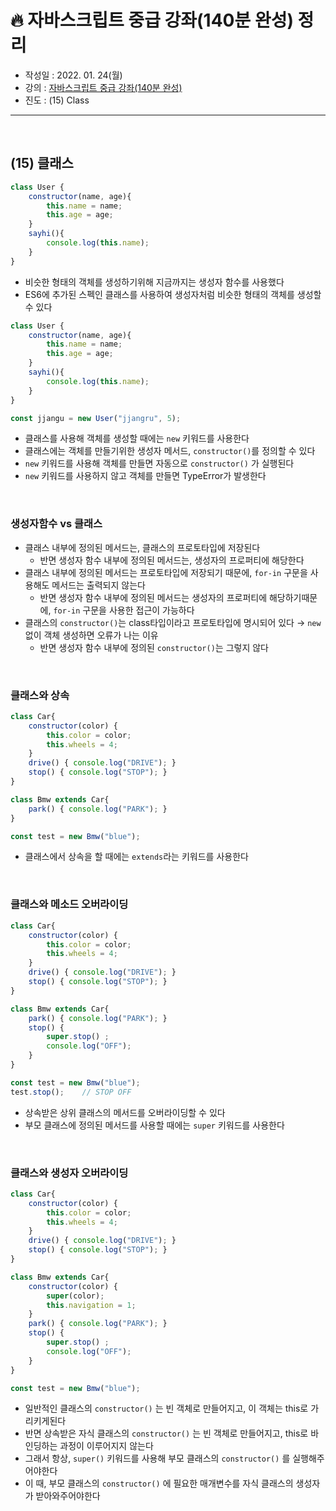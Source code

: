 # 🔥 자바스크립트 중급 강좌(140분 완성) 정리

- 작성일 : 2022. 01. 24(월)
- 강의 : <a href="https://youtu.be/4_WLS9Lj6n4">자바스크립트 중급 강좌(140분 완성)</a>
- 진도 : (15) Class

<hr>
<br>

## (15) 클래스
```javascript
class User {
    constructor(name, age){
        this.name = name;
        this.age = age;
    }
    sayhi(){
        console.log(this.name);
    }
}
```
- 비슷한 형태의 객체를 생성하기위해 지금까지는 생성자 함수를 사용했다
- ES6에 추가된 스펙인 클래스를 사용하여 생성자처럼 비슷한 형태의 객체를 생성할 수 있다
```javascript
class User {
    constructor(name, age){
        this.name = name;
        this.age = age;
    }
    sayhi(){
        console.log(this.name);
    }
}

const jjangu = new User("jjangru", 5);
```
- 클래스를 사용해 객체를 생성할 때에는 `new` 키워드를 사용한다
- 클래스에는 객체를 만들기위한 생성자 메서드, `constructor()`를 정의할 수 있다
- `new` 키워드를 사용해 객체를 만들면 자동으로 `constructor()` 가 실행된다 
- `new` 키워드를 사용하지 않고 객체를 만들면 TypeError가 발생한다

<br>

### 생성자함수 vs 클래스
- 클래스 내부에 정의된 메서드는, 클래스의 프로토타입에 저장된다
    - 반면 생성자 함수 내부에 정의된 메서드는, 생성자의 프로퍼티에 해당한다
- 클래스 내부에 정의된 메서드는 프로토타입에 저장되기 때문에, `for-in` 구문을 사용해도 메서드는 출력되지 않는다
    - 반면 생성자 함수 내부에 정의된 메서드는 생성자의 프로퍼티에 해당하기때문에, `for-in` 구문을 사용한 접근이 가능하다 
- 클래스의 `constructor()`는 class타입이라고 프로토타입에 명시되어 있다 → `new` 없이 객체 생성하면 오류가 나는 이유
    - 반면 생성자 함수 내부에 정의된 `constructor()`는 그렇지 않다

<br>

### 클래스와 상속
```javascript
class Car{
    constructor(color) {
        this.color = color;
        this.wheels = 4;
    }
    drive() { console.log("DRIVE"); }
    stop() { console.log("STOP"); }
}

class Bmw extends Car{
    park() { console.log("PARK"); }
}

const test = new Bmw("blue");
```
- 클래스에서 상속을 할 때에는 `extends`라는 키워드를 사용한다 

<br>

### 클래스와 메소드 오버라이딩

```javascript
class Car{
    constructor(color) {
        this.color = color;
        this.wheels = 4;
    }
    drive() { console.log("DRIVE"); }
    stop() { console.log("STOP"); }
}

class Bmw extends Car{
    park() { console.log("PARK"); }
    stop() {
        super.stop() ;
        console.log("OFF"); 
    }
}

const test = new Bmw("blue");
test.stop();    // STOP OFF
```
- 상속받은 상위 클래스의 메서드를 오버라이딩할 수 있다
- 부모 클래스에 정의된 메서드를 사용할 때에는 `super` 키워드를 사용한다

<br>

### 클래스와 생성자 오버라이딩

```javascript
class Car{
    constructor(color) {
        this.color = color;
        this.wheels = 4;
    }
    drive() { console.log("DRIVE"); }
    stop() { console.log("STOP"); }
}

class Bmw extends Car{
    constructor(color) {
        super(color);
        this.navigation = 1;
    }
    park() { console.log("PARK"); }
    stop() {
        super.stop() ;
        console.log("OFF"); 
    }
}

const test = new Bmw("blue");
```
- 일반적인 클래스의 `constructor()` 는 빈 객체로 만들어지고, 이 객체는 this로 가리키게된다 
- 반면 상속받은 자식 클래스의 `constructor()` 는 빈 객체로 만들어지고, this로 바인딩하는 과정이 이루어지지 않는다
- 그래서 항상, `super()` 키워드를 사용해 부모 클래스의 `constructor()` 를 실행해주어야한다
- 이 때, 부모 클래스의 `constructor()` 에 필요한 매개변수를 자식 클래스의 생성자가 받아와주어야한다